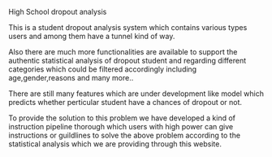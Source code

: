 High School dropout analysis

This is a student dropout analysis system which contains various types users and among them have a tunnel kind of way.

Also there are much more functionalities are available to support the authentic statistical analysis of dropout student and regarding different categories which could be filtered accordingly including age,gender,reasons and many more..

There are still many features which are under development like model which predicts whether perticular student have a chances of dropout or not.

To provide the solution to this problem we have developed a kind of instruction pipeline thorough which users with high power can give instructions or guildlines to solve the above problem according to the statistical analysis which we are providing through this website.

